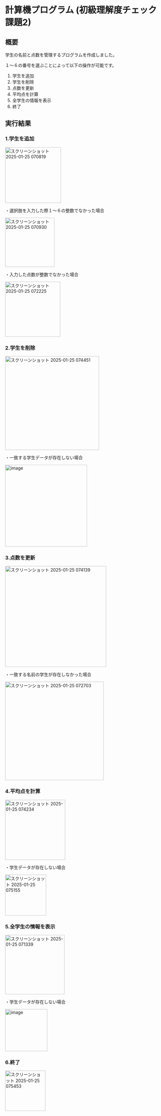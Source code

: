 # 計算機プログラム (初級理解度チェック 課題2)
## 概要
学生の名前と点数を管理するプログラムを作成しました。

１～６の番号を選ぶことによって以下の操作が可能です。
  1. 学生を追加
  2. 学生を削除
  3. 点数を更新
  4. 平均点を計算
  5. 全学生の情報を表示
  6. 終了

## 実行結果
### 1.学生を追加

 <img width="181" alt="スクリーンショット 2025-01-25 070819" src="https://github.com/user-attachments/assets/b4dd2e71-9afd-4944-b7b0-d2a996c44b01" />

・選択肢を入力した際１～６の整数でなかった場合

<img width="160" alt="スクリーンショット 2025-01-25 070930" src="https://github.com/user-attachments/assets/d9a5dfe1-aea8-4db7-ae77-e368512d3a09" />

・入力した点数が整数でなかった場合

<img width="179" alt="スクリーンショット 2025-01-25 072225" src="https://github.com/user-attachments/assets/323d8473-82ec-4f59-b341-e9fab5c49d29" />


### 2.学生を削除

<img width="305" alt="スクリーンショット 2025-01-25 074451" src="https://github.com/user-attachments/assets/eb5f6599-9996-45e3-9817-c7e1d2ee0473" />

・一致する学生データが存在しない場合

<img width="266" alt="image" src="https://github.com/user-attachments/assets/6370bf8f-6839-4053-9bcb-0af3d56b40e1" />

### 3.点数を更新

<img width="328" alt="スクリーンショット 2025-01-25 074139" src="https://github.com/user-attachments/assets/5069b332-264d-4dbe-a933-c08b6e2e406c" />

・一致する名前の学生が存在しなかった場合

<img width="320" alt="スクリーンショット 2025-01-25 072703" src="https://github.com/user-attachments/assets/c4ad853a-1ae6-479b-9018-e44249c07613" />

### 4.平均点を計算

<img width="195" alt="スクリーンショット 2025-01-25 074234" src="https://github.com/user-attachments/assets/e4b66278-e45c-4578-8c49-57ae2a84af12" />

・学生データが存在しない場合

<img width="133" alt="スクリーンショット 2025-01-25 075155" src="https://github.com/user-attachments/assets/5c1ef527-19c1-419b-acb1-f595bfd3ec15" />

### 5.全学生の情報を表示

<img width="193" alt="スクリーンショット 2025-01-25 071339" src="https://github.com/user-attachments/assets/218bad8f-46ea-4778-bcf9-7e53ccf50e4f" />

・学生データが存在しない場合

<img width="137" alt="image" src="https://github.com/user-attachments/assets/2e3b0365-dced-402f-976b-6c326af51042" />

### 6.終了
<img width="131" alt="スクリーンショット 2025-01-25 075453" src="https://github.com/user-attachments/assets/1321b5d7-b40a-4f90-b041-d726a9f45cb2" />
